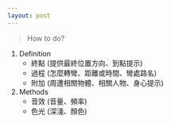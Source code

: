 ```yaml
---
layout: post
---
```


> How to do?

1. Definition
    * 終點 (提供最終位置方向、到點提示)
    * 過程 (怎麼轉彎、距離或時間、彎處路名)
    * 附加 (周遭相關物體、相關人物、身心提示)
2. Methods
    * 音效 (音量、頻率)
    * 色光 (深淺、顏色)
    
<!-- -->